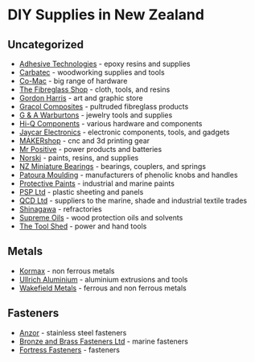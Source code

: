 # DIY Supplies in New Zealand

## Uncategorized

- [Adhesive Technologies](http://www.adhesivetechnologies.co.nz/) - epoxy resins and supplies
- [Carbatec](http://www.carbatec.co.nz/) - woodworking supplies and tools
- [Co-Mac](http://www.comac.co.nz) - big range of hardware
- [The Fibreglass Shop](https://www.fibreglassshop.co.nz/) - cloth, tools, and resins
- [Gordon Harris](http://www.gordonharris.co.nz/) - art and graphic store
- [Gracol Composites](http://www.gracolcomposites.co.nz/) - pultruded fibreglass products
- [G & A Warburtons](https://www.warburtons.co.nz/) - jewelry tools and supplies
- [Hi-Q Components](http://hiq.co.nz) - various hardware and components
- [Jaycar Electronics](https://www.jaycar.co.nz/) - electronic components, tools, and gadgets
- [MAKERshop](http://www.makershop.co.nz/) - cnc and 3d printing gear
- [Mr Positive](http://www.mrpositive.co.nz/) - power products and batteries
- [Norski](http://www.norski.co.nz/) - paints, resins, and supplies
- [NZ Miniature Bearings](http://www.nzminiaturebearings.com/) - bearings, couplers, and springs
- [Patoura Moulding](http://plasticknobs.co.nz/) - manufacturers of phenolic knobs and handles
- [Protective Paints](http://protectivepaints.co.nz/) - industrial and marine paints
- [PSP Ltd](http://www.psp.co.nz/) - plastic sheeting and panels
- [QCD Ltd](http://www.qcd.co.nz/) - suppliers to the marine, shade and industrial textile trades
- [Shinagawa](http://www.shinagawa.co.nz) - refractories
- [Supreme Oils](https://www.supremeoils.co.nz/) - wood protection oils and solvents
- [The Tool Shed](http://www.thetoolshed.co.nz/) - power and hand tools

## Metals

- [Kormax](http://www.kormax.co.nz/) - non ferrous metals
- [Ullrich Aluminium](http://www.ullrich-aluminium.co.nz/) - aluminium extrusions and tools
- [Wakefield Metals](http://www.wakefieldmetals.co.nz/) - ferrous and non ferrous metals

## Fasteners

- [Anzor](http://www.anzor.co.nz) - stainless steel fasteners
- [Bronze and Brass Fasteners Ltd](https://www.bronzeandbrassfasteners.co.nz/) - marine fasteners
- [Fortress Fasteners](http://fortress.kiwi) - fasteners

